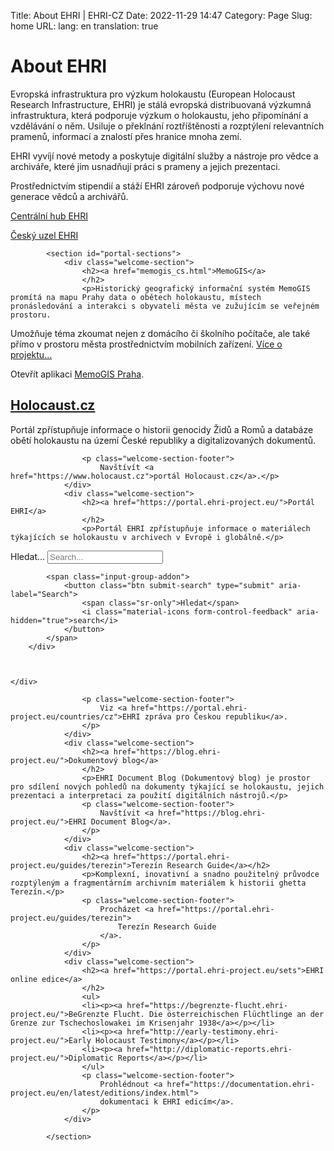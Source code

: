 Title: About EHRI | EHRI-CZ
Date: 2022-11-29 14:47
Category: Page
Slug: home
URL: 
lang: en
translation: true

# About EHRI

Evropská infrastruktura pro výzkum holokaustu (European Holocaust Research Infrastructure, EHRI) je stálá evropská  distribuovaná výzkumná infrastruktura, která podporuje výzkum o holokaustu, jeho připomínání a vzdělávání o něm. Usiluje o překlnání roztříštěnosti a rozptýlení relevantních pramenů, informací a znalostí přes hranice mnoha zemí.

EHRI vyvíjí nové metody a poskytuje digitální služby a nástroje pro vědce a archiváře, které jim usnadňují práci s prameny a jejich prezentaci.

Prostřednictvím stipendií a stáží EHRI zároveň podporuje výchovu nové generace vědců a archivářů.

[Centrální hub EHRI](https://www.ehri-project.eu/)

[Český uzel EHRI](about)

<aside>
            
            <section id="portal-sections">
                <div class="welcome-section">
                    <h2><a href="memogis_cs.html">MemoGIS</a>
                    </h2>
                    <p>Historický geografický informační systém MemoGIS promítá na mapu Prahy data o obětech holokaustu, místech pronásledování a interakci s obyvateli města ve zužujícím se veřejném prostoru.
 Umožňuje téma zkoumat nejen z domácího či školního počítače, ale také přímo v prostoru města prostřednictvím mobilních zařízení. <a href="memogis/index_en">Více o projektu...</a></p>
                    <p class="welcome-section-footer">
                        Otevřít aplikaci <a href="https://ehri.cz/memogis/praha">MemoGIS Praha</a>.
                    </p>
                </div>
                <div class="welcome-section">
                    <h2><a href="https://www.holocaust.cz/">Holocaust.cz</a>
                    </h2>
                    <p>Portál zpřístupňuje informace o historii genocidy Židů a Romů a databáze obětí holokaustu na území České republiky a digitalizovaných dokumentů.
						 
                    <p class="welcome-section-footer">
                        Navštívít <a href="https://www.holocaust.cz">portál Holocaust.cz</a>.</p>
                </div>
                <div class="welcome-section">
                    <h2><a href="https://portal.ehri-project.eu/">Portál EHRI</a>
                    </h2>
                    <p>Portál EHRI zpřístupňuje informace o materiálech týkajících se holokaustu v archivech v Evropě i globálně.</p>

<form action="https://portal.ehri-project.eu/search" method="GET">
    
                       


<div class="">
    <div class="search-box">
        <div class="input-group">
            <label for="id_q" class="sr-only">Hledat...</label>
            <input type="search" id="id_q" placeholder="Search..." class="form-control" name="q" autocomplete="off">
            
            <span class="input-group-addon">
                <button class="btn submit-search" type="submit" aria-label="Search">
                    <span class="sr-only">Hledat</span>
                    <i class="material-icons form-control-feedback" aria-hidden="true">search</i>
                </button>
            </span>
        </div>
        
  
        
    </div>
    
        
    
</div>

                    
</form>


                    <p class="welcome-section-footer">
                        Viz <a href="https://portal.ehri-project.eu/countries/cz">EHRI zpráva pro Českou republiku</a>.
                    </p>
                </div>
                <div class="welcome-section">
                    <h2><a href="https://blog.ehri-project.eu/">Dokumentový blog</a>
                    </h2>
                    <p>EHRI Document Blog (Dokumentový blog) je prostor pro sdílení nových pohledů na dokumenty týkající se holokaustu, jejich prezentaci a interpretaci za použití digitálních nástrojů.</p>
                    <p class="welcome-section-footer">
                        Navštívit <a href="https://blog.ehri-project.eu/">EHRI Document Blog</a>.
                    </p>
                </div>
                <div class="welcome-section">
                    <h2><a href="https://portal.ehri-project.eu/guides/terezin">Terezín Research Guide</a></h2>
                    <p>Komplexní, inovativní a snadno použitelný průvodce rozptýleným a fragmentárním archivním materiálem k historii ghetta Terezín.</p>
                    <p class="welcome-section-footer">
                        Procházet <a href="https://portal.ehri-project.eu/guides/terezin">
                            Terezín Research Guide
                        </a>.
                    </p>
                </div>
                <div class="welcome-section">
                    <h2><a href="https://portal.ehri-project.eu/sets">EHRI online edice</a>
                    </h2>
                    <ul>
                    <li><p><a href="https://begrenzte-flucht.ehri-project.eu/">BeGrenzte Flucht. Die österreichischen Flüchtlinge an der Grenze zur Tschechoslowakei im Krisenjahr 1938</a></p></li>
                    <li><p><a href="http://early-testimony.ehri-project.eu/">Early Holocaust Testimony</a></p></li>
                    <li><p><a href="http://diplomatic-reports.ehri-project.eu/">Diplomatic Reports</a></p></li>
                    </ul>
                    <p class="welcome-section-footer">
                        Prohlédnout <a href="https://documentation.ehri-project.eu/en/latest/editions/index.html">
                        dokumentaci k EHRI edicím</a>.
                    </p>
                </div>

            </section>

</aside>
